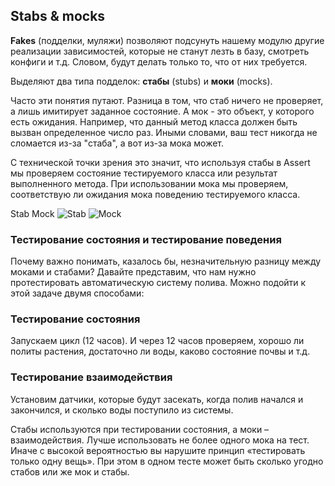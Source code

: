## Stabs & mocks  

**Fakes** (подделки, муляжи) позволяют подсунуть нашему модулю другие реализации зависимостей, которые не станут лезть в базу, смотреть конфиги и т.д. Словом, будут делать только то, что от них требуется.

Выделяют два типа подделок: **стабы** (stubs) и **моки** (mocks).
    
Часто эти понятия путают. Разница в том, что стаб ничего не проверяет, а лишь имитирует заданное состояние. А мок - это объект, у которого есть ожидания. Например, что данный метод класса должен быть вызван определенное число раз. Иными словами, ваш тест никогда не сломается из-за "стаба", а вот из-за мока может.

С технической точки зрения это значит, что используя стабы в Assert мы проверяем состояние тестируемого класса или результат выполненного метода. При использовании мока мы проверяем, соответствую ли ожидания мока поведению тестируемого класса.

Stab                                                                                                            Mock
![Stab](https://i.imgur.com/fvrJBYC.png) ![Mock](https://i.imgur.com/SxF0QJ4.png)


### Тестирование состояния и тестирование поведения

Почему важно понимать, казалось бы, незначительную разницу между моками и стабами? Давайте представим, что нам нужно протестировать автоматическую систему полива. Можно подойти к этой задаче двумя способами:

### Тестирование состояния

Запускаем цикл (12 часов). И через 12 часов проверяем, хорошо ли политы растения, достаточно ли воды, каково состояние почвы и т.д.

### Тестирование взаимодействия

Установим датчики, которые будут засекать, когда полив начался и закончился, и сколько воды поступило из системы.

Стабы используются при тестировании состояния, а моки – взаимодействия. Лучше использовать не более одного мока на тест. Иначе с высокой вероятностью вы нарушите принцип «тестировать только одну вещь». При этом в одном тесте может быть сколько угодно стабов или же мок и стабы.

